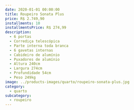 ```yaml
---
date: 2020-01-01 00:00:00
title: Roupeiro Sonata Plus
price: R$ 2.749,90
installments: 10
installmentsPrice: R$ 274,99
description:
  - 6 portas
  - Corrediça telescópica
  - Parte interna toda branca
  - 6 gavetas internas
  - Cabideiro de alumínio
  - Puxadores de alumínio
  - Altura 240cm
  - Largura 274cm
  - Profundidade 54cm
  - Peso 249kg
image: ../products-images/quarto/roupeiro-sonata-plus.jpg
category:
  - quarto
subcategory:
  - roupeiro
---
```

